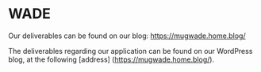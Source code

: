# WADE

Our deliverables can be found on our blog: https://mugwade.home.blog/ 


The deliverables regarding our application can be found on our WordPress blog, at the following [address] (https://mugwade.home.blog/).

